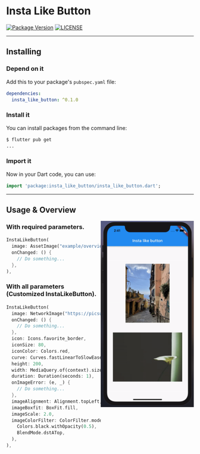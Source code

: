 # Insta Like Button

[![Package Version](https://img.shields.io/pub/v/insta_like_button?color=red)](https://github.com/lomsa-dev/insta_like_button "Published package version")
[![LICENSE](https://img.shields.io/badge/License-MIT-red.svg)](https://github.com/theiskaa/insta-like-button/blob/main/LICENSE "Project's LICENSE section")

---

## Installing

### Depend on it

Add this to your package's `pubspec.yaml` file:

```yaml
dependencies:
  insta_like_button: ^0.1.0
```

### Install it

You can install packages from the command line:

```sh
$ flutter pub get
...
```
### Import it

Now in your Dart code, you can use:

```dart
import 'package:insta_like_button/insta_like_button.dart';
```
---
## Usage & Overview
<img src="https://raw.githubusercontent.com/theiskaa/insta-like-button/develop/example/overview/overview.gif" align = "right" height = "500px">

### With required parameters.
```dart
InstaLikeButton(
  image: AssetImage("example/overview/img.jpg"),
  onChanged: () {
    // Do something...
  },
),
```

### With all parameters (Customized InstaLikeButton).
```dart
InstaLikeButton(
  image: NetworkImage("https://picsum.photos/200/300"),
  onChanged: () {
    // Do something...
  },
  icon: Icons.favorite_border,
  iconSize: 80,
  iconColor: Colors.red,
  curve: Curves.fastLinearToSlowEaseIn,
  height: 200,
  width: MediaQuery.of(context).size.width - 20,
  duration: Duration(seconds: 1),
  onImageError: (e, _) {
    // Do something...
  },
  imageAlignment: Alignment.topLeft,
  imageBoxfit: BoxFit.fill,
  imageScale: 2.0,
  imageColorFilter: ColorFilter.mode(
    Colors.black.withOpacity(0.5),
    BlendMode.dstATop,
  ),
),
